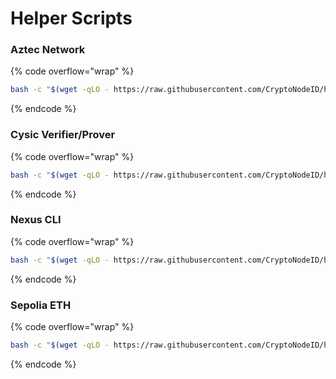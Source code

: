 # Helper Scripts

### Aztec Network

{% code overflow="wrap" %}
```sh
bash -c "$(wget -qLO - https://raw.githubusercontent.com/CryptoNodeID/helper-scripts/master/aztec-node.sh)"
```
{% endcode %}

### Cysic Verifier/Prover

{% code overflow="wrap" %}
```sh
bash -c "$(wget -qLO - https://raw.githubusercontent.com/CryptoNodeID/helper-scripts/master/cysic-verifier.sh)"
```
{% endcode %}

### Nexus CLI

{% code overflow="wrap" %}
```sh
bash -c "$(wget -qLO - https://raw.githubusercontent.com/CryptoNodeID/helper-scripts/master/nexus-xyz-cli.sh)"
```
{% endcode %}

### Sepolia ETH

{% code overflow="wrap" %}
```sh
bash -c "$(wget -qLO - https://raw.githubusercontent.com/CryptoNodeID/helper-scripts/master/sepolia-eth.sh)"
```
{% endcode %}
